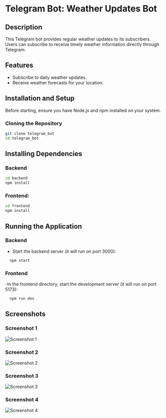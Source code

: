 # Telegram Bot: Weather Updates Bot

## Description
This Telegram bot provides regular weather updates to its subscribers. Users can subscribe to receive timely weather information directly through Telegram.

## Features
- Subscribe to daily weather updates.
- Receive weather forecasts for your location.

## Installation and Setup
Before starting, ensure you have Node.js and npm installed on your system.

### Cloning the Repository
```bash
git clone telegram_bot
cd telegram_bot
```

## Installing Dependencies
### Backend
```bash
cd backend
npm install
```

### Frontend:
```bash
cd frontend
npm install
```

## Running the Application

### Backend
- Start the backend server (it will run on port 3000):
```bash
  npm start
```

### Frontend
-In the frontend directory, start the development server (it will run on port 5173):

```bash
  npm run dev
```

## Screenshots

### Screenshot 1
![Screenshot 1 ](https://i.imgur.com/GXr2Hxy.png)

### Screenshot 2
![Screenshot 2 ](https://i.imgur.com/3GHclfp.png)

### Screenshot 3
![Screenshot 3 ](https://i.imgur.com/XBjr1CF.png)

### Screenshot 4
![Screenshot 4 ](https://i.imgur.com/rAcYV47.png)


